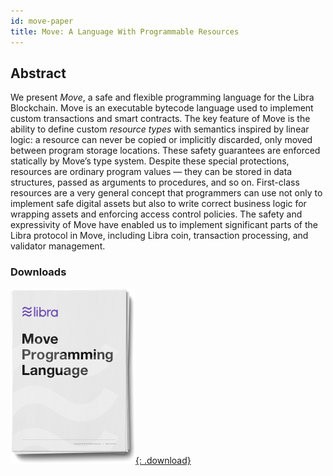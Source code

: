 ```yaml
---
id: move-paper
title: Move: A Language With Programmable Resources
---
```


## Abstract

We present *Move*, a safe and flexible programming language for the Libra Blockchain. Move is an executable bytecode language used to implement custom transactions and smart contracts. The key feature of Move is the ability to define custom *resource types* with semantics inspired by linear logic: a resource can never be copied or implicitly discarded, only moved between program storage locations. These safety guarantees are enforced statically by Move’s type system.  Despite these special protections, resources are ordinary program values — they can be stored in data structures, passed as arguments to procedures, and so on. First-class resources are a very general concept that programmers can use not only to implement safe digital assets but also to write correct business logic for wrapping assets and enforcing access control policies. The safety and expressivity of Move have enabled us to implement significant parts of the Libra protocol in Move, including Libra coin, transaction processing, and validator management.
### Downloads

[![Move: A Language With Programmable Resources PDF Download](assets/illustrations/move-language-pdf.png){: .download}]()
